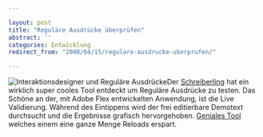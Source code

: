 ```yaml
---

layout: post
title: "Reguläre Ausdrücke überprüfen"
abstract: ''
categories: Entwicklung
redirect_from: "2008/04/15/regulare-ausdrucke-uberprufen/"

---
```


![Interaktionsdesigner und Reguläre Ausdrücke](http://blog.paul-lunow.de/wp-content/uploads/2008/04/bild-2-150x118.png)Der [Schreiberling](http://schraegschrift.de/online-regulaere-ausdruecke-testen/) hat ein wirklich super cooles Tool entdeckt um Reguläre Ausdrücke zu testen. Das Schöne an der, mit Adobe Flex entwickelten Anwendung, ist die Live Validierung. Während des Eintippens wird der frei editierbare Demotext durchsucht und die Ergebnisse grafisch hervorgehoben.
[Geniales Tool](http://gskinner.com/RegExr) welches einem eine ganze Menge Reloads erspart.